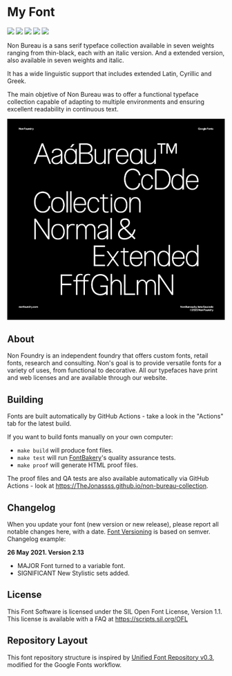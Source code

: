 # My Font

[![][Fontbakery]](https://TheJonassss.github.io/non-bureau-collection/fontbakery/fontbakery-report.html)
[![][Universal]](https://TheJonassss.github.io/non-bureau-collection/fontbakery/fontbakery-report.html)
[![][GF Profile]](https://TheJonassss.github.io/non-bureau-collection/fontbakery/fontbakery-report.html)
[![][Outline Correctness]](https://TheJonassss.github.io/non-bureau-collection/fontbakery/fontbakery-report.html)
[![][Shaping]](https://TheJonassss.github.io/non-bureau-collection/fontbakery/fontbakery-report.html)

[Fontbakery]: https://img.shields.io/endpoint?url=https%3A%2F%2Fraw.githubusercontent.com%2FTheJonassss%2Fnon-bureau-collection%2Fgh-pages%2Fbadges%2Foverall.json
[GF Profile]: https://img.shields.io/endpoint?url=https%3A%2F%2Fraw.githubusercontent.com%2FTheJonassss%2Fnon-bureau-collection%2Fgh-pages%2Fbadges%2FGoogleFonts.json
[Outline Correctness]: https://img.shields.io/endpoint?url=https%3A%2F%2Fraw.githubusercontent.com%2FTheJonassss%2Fnon-bureau-collection%2Fgh-pages%2Fbadges%2FOutlineCorrectnessChecks.json
[Shaping]: https://img.shields.io/endpoint?url=https%3A%2F%2Fraw.githubusercontent.com%2FTheJonassss%2Fnon-bureau-collection%2Fgh-pages%2Fbadges%2FShapingChecks.json
[Universal]: https://img.shields.io/endpoint?url=https%3A%2F%2Fraw.githubusercontent.com%2FTheJonassss%2Fnon-bureau-collection%2Fgh-pages%2Fbadges%2FUniversal.json

Non Bureau is a sans serif typeface collection available in seven weights ranging from thin-black, each with an italic version. And a extended version, also available in seven weights and italic.

It has a wide linguistic support that includes extended Latin, Cyrillic and Greek.

The main objetive of Non Bureau was to offer a functional typeface collection capable of adapting to multiple environments and ensuring excellent readability in continuous text.


![Sample Image](documentation/image1.png)

## About

Non Foundry is an independent foundry that offers custom fonts, retail fonts, research and consulting. Non's goal is to provide versatile fonts for a variety of uses, from functional to decorative. All our typefaces have print and web licenses and are available through our website.

## Building

Fonts are built automatically by GitHub Actions - take a look in the "Actions" tab for the latest build.

If you want to build fonts manually on your own computer:

* `make build` will produce font files.
* `make test` will run [FontBakery](https://github.com/googlefonts/fontbakery)'s quality assurance tests.
* `make proof` will generate HTML proof files.

The proof files and QA tests are also available automatically via GitHub Actions - look at https://TheJonassss.github.io/non-bureau-collection.

## Changelog

When you update your font (new version or new release), please report all notable changes here, with a date.
[Font Versioning](https://github.com/googlefonts/gf-docs/tree/main/Spec#font-versioning) is based on semver. 
Changelog example:

**26 May 2021. Version 2.13**
- MAJOR Font turned to a variable font.
- SIGNIFICANT New Stylistic sets added.

## License

This Font Software is licensed under the SIL Open Font License, Version 1.1.
This license is available with a FAQ at
https://scripts.sil.org/OFL

## Repository Layout

This font repository structure is inspired by [Unified Font Repository v0.3](https://github.com/unified-font-repository/Unified-Font-Repository), modified for the Google Fonts workflow.
